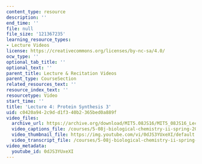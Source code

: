 ```yaml
---
content_type: resource
description: ''
end_time: ''
file: null
file_size: '121367235'
learning_resource_types:
- Lecture Videos
license: https://creativecommons.org/licenses/by-nc-sa/4.0/
ocw_type: ''
optional_tab_title: ''
optional_text: ''
parent_title: Lecture & Recitation Videos
parent_type: CourseSection
related_resources_text: ''
resource_index_text: ''
resourcetype: Video
start_time: ''
title: 'Lecture 4: Protein Synthesis 3'
uid: c0420a94-2c9d-d1f3-40b2-365bed0a889f
video_files:
  archive_url: https://archive.org/download/MIT5.08JS16/MIT5_08JS16_Lecture_04_300k.mp4
  video_captions_file: /courses/5-08j-biological-chemistry-ii-spring-2016/7d967c21068f5724b81eb06eafe2a026_0dJS3YUxeXI.vtt
  video_thumbnail_file: https://img.youtube.com/vi/0dJS3YUxeXI/default.jpg
  video_transcript_file: /courses/5-08j-biological-chemistry-ii-spring-2016/7d2d303c56be5732bae6c34f90d90aa8_0dJS3YUxeXI.pdf
video_metadata:
  youtube_id: 0dJS3YUxeXI
---
```

